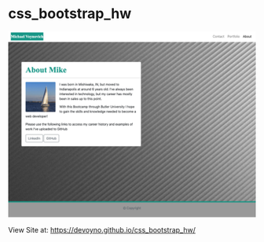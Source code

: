 # css_bootstrap_hw

![screenshot](assets/screenshot.png)

View Site at: https://devoyno.github.io/css_bootstrap_hw/

